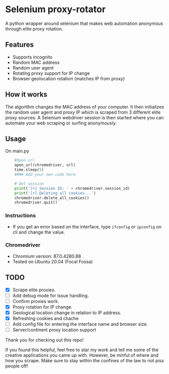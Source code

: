 # Selenium proxy-rotator
A python wrapper around selenium that makes web automation anonymous through elite proxy rotation.

## Features
- Supports incognito
- Random MAC address
- Random user agent
- Rotating proxy support for IP change
- Browser geolocation rotation (matches IP from proxy)

## How it works
The algorithm changes the MAC address of your computer. It then initializes the random user agent and proxy IP which is scraped from 3 different elite proxy sources. A Selenium webdriver session is then started where you can automate your web scraping or surfing anonymously.

## Usage
On main.py
```python
    #Open url
    open_url(chromedriver, url)
    time.sleep(5)
    #### Add your own code here.

    # Get session
    print('[+] Session ID: ' + chromedriver.session_id)
    print('[+] Deleting all cookies...')
    chromedriver.delete_all_cookies()
    chromedriver.quit()
```
### Instructions
- If you get an error based on the interface, type `ifconfig` or `ipconfig` on cli and change the value.

### Chromedriver 
- Chromium version: 87.0.4280.88
- Tested on Ubuntu 20.04 (Focal Fossa)

## TODO
- [x] Scrape elite proxies.
- [ ] Add debug mode for issue handling.
- [ ] Confirm proxies work.
- [x] Proxy rotation for IP change.
- [x] Geological location change in relation to IP address.
- [x] Refreshing cookies and chache 
- [ ] Add config file for entering the interface name and browser size.
- [ ] Server/continent proxy location support

Thank you for checking out this repo! 

If you found this helpful, feel free to star my work and tell me some of the creative applications you came up with. However, be minful of where and how you scrape. Make sure to stay within the confines of the law to not piss people off!